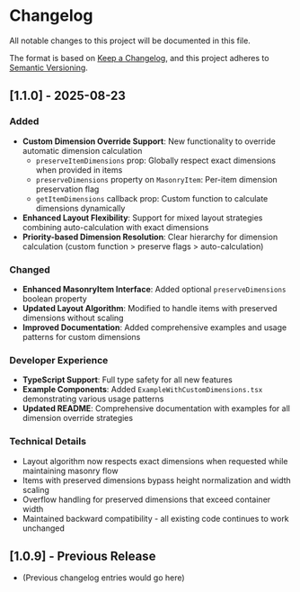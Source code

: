 # Changelog

All notable changes to this project will be documented in this file.

The format is based on [Keep a Changelog](https://keepachangelog.com/en/1.0.0/),
and this project adheres to [Semantic Versioning](https://semver.org/spec/v2.0.0.html).

## [1.1.0] - 2025-08-23

### Added

- **Custom Dimension Override Support**: New functionality to override automatic dimension calculation
  - `preserveItemDimensions` prop: Globally respect exact dimensions when provided in items
  - `preserveDimensions` property on `MasonryItem`: Per-item dimension preservation flag
  - `getItemDimensions` callback prop: Custom function to calculate dimensions dynamically
- **Enhanced Layout Flexibility**: Support for mixed layout strategies combining auto-calculation with exact dimensions
- **Priority-based Dimension Resolution**: Clear hierarchy for dimension calculation (custom function > preserve flags > auto-calculation)

### Changed

- **Enhanced MasonryItem Interface**: Added optional `preserveDimensions` boolean property
- **Updated Layout Algorithm**: Modified to handle items with preserved dimensions without scaling
- **Improved Documentation**: Added comprehensive examples and usage patterns for custom dimensions

### Developer Experience

- **TypeScript Support**: Full type safety for all new features
- **Example Components**: Added `ExampleWithCustomDimensions.tsx` demonstrating various usage patterns
- **Updated README**: Comprehensive documentation with examples for all dimension override strategies

### Technical Details

- Layout algorithm now respects exact dimensions when requested while maintaining masonry flow
- Items with preserved dimensions bypass height normalization and width scaling
- Overflow handling for preserved dimensions that exceed container width
- Maintained backward compatibility - all existing code continues to work unchanged

## [1.0.9] - Previous Release

- (Previous changelog entries would go here)

